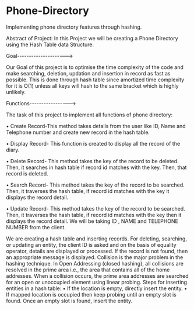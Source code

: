 # Phone-Directory
Implementing phone directory features through hashing.

Abstract of Project:
In this Project we will be creating a Phone Directory using the Hash 
Table data Structure.

 Goal--------------------->

Our Goal of this project is to optimise the time complexity of the 
code and make searching, deletion, updation and insertion in record 
as fast as possible. This is done through hash table since amortized 
time complexity for it is O(1) unless all keys will hash to the same 
bracket which is highly unlikely.

 Functions----------------->

The task of this project to implement all functions of phone 
directory:

• Create Record-This method takes details from the user like 
ID, Name and Telephone number and create new 
record in the hash table.

• Display Record- This function is created to display all the 
record of the diary.

• Delete Record- This method takes the key of the record to 
be deleted. Then, it searches in hash table if record id 
matches with the key. Then, that record is deleted.

• Search Record- This method takes the key of the record to 
be searched. Then, it traverses the hash table, if record id 
matches with the key it displays the record detail.

• Update Record- This method takes the key of the record to 
be searched. Then, it traverses the hash table, if record id 
matches with the key then it displays the record detail.
We will be taking ID , NAME and TELEPHONE NUMBER from the client.


We are creating a hash table and inserting records. For deleting, 
searching, or updating an entity, the client ID is asked and on the 
basis of equality operator, details are displayed or processed. If 
the record is not found, then an appropriate message is displayed.
Collision is the major problem in the hashing technique. In Open 
Addressing (closed hashing), all collisions are resolved in the 
prime area i.e., the area that contains all of the home addresses.
When a collision occurs, the prime area addresses are searched 
for an open or unoccupied element using linear probing.
Steps for inserting entities in a hash table: 
• If the location is empty, directly insert the entity. 
• If mapped location is occupied then keep probing until an 
empty slot is found. Once an empty slot is found, insert
the entity.
